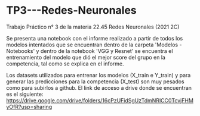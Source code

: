 # TP3---Redes-Neuronales
Trabajo Práctico n° 3 de la materia 22.45 Redes Neuronales (2021 2C)

Se presenta una notebook con el informe realizado a partir de todos los modelos intentados que se encuentran dentro de la carpeta 'Modelos - Notebooks' y dentro de la notebook 'VGG y Resnet' se encuentra el entrenamiento del modelo que dió el mejor score del grupo en la competencia, tal como se explica en el informe.

Los datasets utilizados para entrenar los modelos (X_train e Y_train) y para generar las predicciones para la competencia (X_test) son muy pesados como para subirlos a github. El link de acceso a drive donde se encuentran es el siguiente: https://drive.google.com/drive/folders/16cPzUFidSgUzTdmNRlCC0TcvjFHMyOfR?usp=sharing


